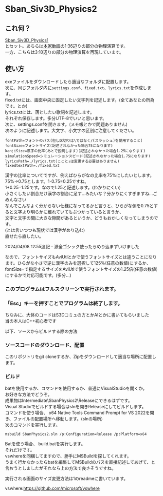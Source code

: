 # Sban_Siv3D_Physics2  
  
## これ何？  
[Sban_Siv3D_Physics1](https://github.com/0x-sinsu/Sban_Siv3D_Physics1)  
とセット。あちらは[本家動画](https://www.youtube.com/watch?v=7CUpc5K1li4)の1:36辺りの部分の物理演算です。  
一方、こちらは3:10辺りの部分の物理演算を再現しています。  
  
## 使い方  
exeファイルをダウンロードしたら適当なフォルダに配置します。  
次に、同じフォルダ内に`settings.conf`、`fixed.txt`、`lyrics.txt`を作成します。  
fixed.txtには、画面中央に固定したい文字列を記述します。(全てあなたの所為です。とか)  
lyrics.txtには、落としたい歌詞を記述します。  
それぞれ保存します。多分UTF-8でいいと思います。  
次に、settings.confを開きます。(メモ帳とかで問題ありません)  
次のように記述します。大文字、小文字の区別に注意してください。  
```
fontPath=フォントのパス(但し区切りは\ではなく/(スラッシュ)を使用すること)
fontSize=フォントサイズ(記述されなかった場合75になります)
kanjiSize=漢字の比率(あとで説明します)(記述されなかった場合1.25になります)
simulationSpeed=シミュレーションスピード(記述されなかった場合1.75になります)
lyricsPath=./lyrics.txt(ここと↓は変更する必要はありません)
fixedtextPath=./fixed.txt
```
漢字の比率についてですが、例えばひらがなの比率を75%にしたいとします。  
75%→0.75とします。1-0.75=0.25ですね。  
1+0.25=1.25です。なので1.25と記述します。(わかりにくい)  
小さくしたい割合だけ漢字の割合に足す...みたいな？分かりにくすぎますね...ごめんなさい  
なんでこんなよく分からない仕様になってるかと言うと、ひらがな側を0.75とすると文字より明らかに離れていてもぶつかっていると言うか、  
文字と文字の間に大きな隙間があるというか、どうもおかしくなってしまうのです。  
(とは言いつつも現状では漢字がめり込む)  
直せたら直したい。  
  
2024/04/08 12:55追記 - 源全ゴシック使ったらめり込まずいけました  
  
なので、フォントサイズもAviUtlとかで使うフォントサイズとは違うことになります。ひらがな小さで逆に漢字のみを選択して125%(任意の数値)にするか、  
fontSize=で指定するサイズをAviUtlで使うフォントサイズの1.25倍(任意の数値)にするかで対応可能です。(多分...)  
### このプログラムはフルスクリーンで実行されます。  
### 「Esc」キーを押すことでプログラムは終了します。  
  
ちなみに、大体のコードはS3Dコミュの方とかAIとかに書いてもらいました  
当の本人はC++初心者です  
  
  
  
以下、ソースからビルドする際の方法  
### ソースコードのダウンロード、配置  
このリポジトリをgit cloneするか、Zipをダウンロードして適当な場所に配置します。  
### ビルド  
batを使用するか、コマンドを使用するか、普通にVisualStudioを開くか。  
お好きな方法でどうぞ。  
成果物はIntermediate\SbanPhysics2\Releaseにできるはずです。  
Visual Studioでビルドする場合はslnを開きReleaseにしてビルドします。  
コマンドを使う場合、
x64 Native Tools Command Prompt for VS 2022を開き、ファイルの配置場所へ移動します。(slnの場所)  
次のコマンドを実行します。  
```Batchfile
msbuild SbanPhysics2.sln /p:Configuration=Release /p:Platform=x64
```
Batを使う場合、
build.batを実行します。  
それだけです。  
vswhereを同梱してますので、勝手にMSBuildを探してくれます。  
うまく行かなかったらbatを編集してMSBuildのパスを直接記述してあげて、と言おうとしましたがそれなら上の方法で良さそうですね。  

  
実行される画面のサイズ変更方法は1のreadmeに書いています。  

vswhere:https://github.com/microsoft/vswhere
